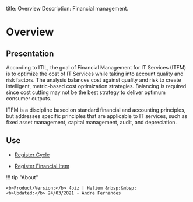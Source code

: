 title: Overview
Description: Financial management.
# Overview

## Presentation

According to ITIL, the goal of Financial Management for IT Services (ITFM) is to optimize the cost of IT Services while taking into account quality and risk factors. The analysis balances cost against quality and risk to create intelligent, metric-based cost optimization strategies. Balancing is required since cost cutting may not be the best strategy to deliver optimum consumer outputs.

ITFM is a discipline based on standard financial and accounting principles, but addresses specific principles that are applicable to IT services, such as fixed asset management, capital management, audit, and depreciation.


Use
-------

- [Register Cycle](/en-us/4biz-helium/processes/financial/use/register-cycle.html)

- [Register Financial Item](/en-us/4biz-helium/processes/financial/use/register-financial-item.html)

!!! tip "About"

    <b>Product/Version:</b> 4biz | Helium &nbsp;&nbsp;
    <b>Updated:</b> 24/03/2021 - Andre Fernandes
